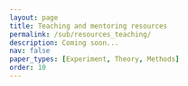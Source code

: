 ```yaml
---
layout: page
title: Teaching and mentoring resources
permalink: /sub/resources_teaching/
description: Coming soon...
nav: false
paper_types: [Experiment, Theory, Methods]
order: 10
---
```


